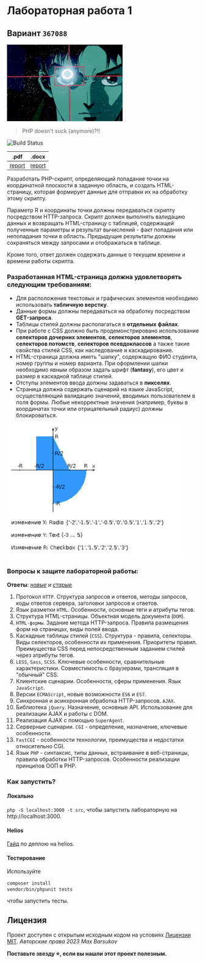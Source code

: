 # Лабораторная работа 1

## Вариант `367088`

<img alt="anime" src="https://github.com/maxbarsukov-itmo/web-1/blob/master/.resources/anime.gif" height="200">

> PHP doesn't suck (anymore)?!!

![Build Status](https://github.com/maxbarsukov-itmo/web-1/workflows/PHP%20Composer/badge.svg)

|.pdf|.docx|
|-|-|
| [report](./docs/report.pdf) | [report](./docs/report.docx) |

Разработать PHP-скрипт, определяющий попадание точки на координатной плоскости в заданную область, и создать HTML-страницу, которая формирует данные для отправки их на обработку этому скрипту.

Параметр R и координаты точки должны передаваться скрипту посредством HTTP-запроса. Скрипт должен выполнять валидацию данных и возвращать HTML-страницу с таблицей, содержащей полученные параметры и результат вычислений - факт попадания или непопадания точки в область. Предыдущие результаты должны сохраняться между запросами и отображаться в таблице.

Кроме того, ответ должен содержать данные о текущем времени и времени работы скрипта.

### Разработанная HTML-страница должна удовлетворять следующим требованиям:

- Для расположения текстовых и графических элементов необходимо использовать **табличную верстку**.
- Данные формы должны передаваться на обработку посредством **GET-запроса**.
- Таблицы стилей должны располагаться в **отдельных файлах**.
- При работе с CSS должно быть продемонстрировано использование **селекторов дочерних элементов**, **селекторов элементов**, **селекторов потомств**, **селекторов псевдоклассов** а также такие свойства стилей CSS, как наследование и каскадирование.
- HTML-страница должна иметь "шапку", содержащую ФИО студента, номер группы и номер варианта. При оформлении шапки необходимо явным образом задать шрифт (**fantasy**), его цвет и размер в каскадной таблице стилей.
- Отступы элементов ввода должны задаваться в **пикселях**.
- Страница должна содержать сценарий на языке JavaScript, осуществляющий валидацию значений, вводимых пользователем в поля формы. Любые некорректные значения (например, буквы в координатах точки или отрицательный радиус) должны блокироваться.

<img alt="Areas" src="https://github.com/maxbarsukov-itmo/web-1/blob/master/.resources/areas.png" height="350">

### Вопросы к защите лабораторной работы:

**Ответы**: [*новые*](https://github.com/EgorMIt/ITMO/blob/master/2%20-%20%D0%92%D0%B5%D0%B1-%D0%9F%D1%80%D0%BE%D0%B3%D1%80%D0%B0%D0%BC%D0%BC%D0%B8%D1%80%D0%BE%D0%B2%D0%B0%D0%BD%D0%B8%D0%B5/Lab1.md) и [*старые*](https://github.com/AppLoidx/Web-Development-Cheats/blob/master/itmo-university/labs/Lab1.md)

1. Протокол `HTTP`. Структура запросов и ответов, методы запросов, коды ответов сервера, заголовки запросов и ответов.
2. Язык разметки `HTML`. Особенности, основные теги и атрибуты тегов.
3. Структура HTML-страницы. Объектная модель документа (`DOM`).
4. `HTML-формы`. Задание метода HTTP-запроса. Правила размещения форм на страницах, виды полей ввода.
5. Каскадные таблицы стилей (`CSS`). Структура - правила, селекторы. Виды селекторов, особенности их применения. Приоритеты правил. Преимущества CSS перед непосредственным заданием стилей через атрибуты тегов.
6. `LESS`, `Sass`, `SCSS`. Ключевые особенности, сравнительные характеристики. Совместимость с браузерами, трансляция в "обычный" CSS.
7. Клиентские сценарии. Особенности, сферы применения. Язык `JavaScript`.
8. Версии `ECMAScript`, новые возможности `ES6` и `ES7`.
9. Синхронная и асинхронная обработка HTTP-запросов. `AJAX`.
10. Библиотека `jQuery`. Назначение, основные API. Использование для реализации AJAX и работы с DOM.
11. Реализация AJAX с помощью `SuperAgent`.
12. Серверные сценарии. `CGI` - определение, назначение, ключевые особенности.
13. `FastCGI` - особенности технологии, преимущества и недостатки относительно CGI.
14. Язык `PHP` - синтаксис, типы данных, встраивание в веб-страницы, правила обработки HTTP-запросов. Особенности реализации принципов ООП в PHP.

### Как запустить?

#### Локально

`php -S localhost:3000 -t src`, чтобы запустить лабораторную на http://localhost:3000.

#### Helios

[Гайд](https://github.com/AppLoidx/Web-Development-Cheats/blob/master/itmo-university/deploy.md) по деплою на helios.

#### Тестирование

Используйте

    composer install
    vendor/bin/phpunit tests

чтобы запустить тесты.

## Лицензия <a name="license"></a>

Проект доступен с открытым исходным кодом на условиях [Лицензии MIT](https://opensource.org/licenses/MIT).
*Авторские права 2023 Max Barsukov*

**Поставьте звезду :star:, если вы нашли этот проект полезным.**

